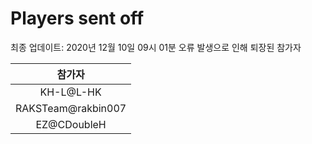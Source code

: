# Players sent off
최종 업데이트: 2020년 12월 10일 09시 01분
오류 발생으로 인해 퇴장된 참가자




| 참가자 |
|:---:|
| KH-L@L-HK |
| RAKSTeam@rakbin007 |
| EZ@CDoubleH |